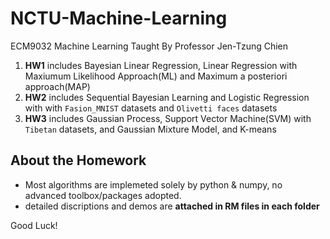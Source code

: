 # NCTU-Machine-Learning
ECM9032 Machine Learning Taught By Professor Jen-Tzung Chien


1. **HW1** includes Bayesian Linear Regression, Linear Regression with Maxiumum Likelihood Approach(ML) and Maximum a posteriori approach(MAP)
2. **HW2** includes Sequential Bayesian Learning and Logistic Regression with with `Fasion_MNIST` datasets and `Olivetti faces` datasets
3. **HW3** includes Gaussian Process, Support Vector Machine(SVM) with `Tibetan` datasets, and Gaussian Mixture Model, and K-means

## About the Homework
* Most algorithms are implemeted solely by python & numpy, no advanced toolbox/packages adopted.
* detailed discriptions and demos are **attached in RM files in each folder**

Good Luck!

